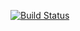 [![Build Status](https://travis-ci.org/higgsboost/zero.svg?branch=main)](https://travis-ci.org/higgsboost/zero)